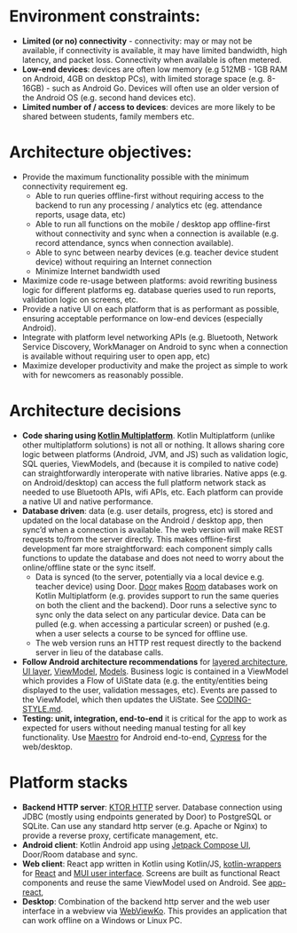 # Environment constraints:
* **Limited (or no) connectivity** - connectivity: may or may not be available, if connectivity is available, it may have limited bandwidth, high latency, and packet loss. Connectivity when available is often metered.
* **Low-end devices**: devices are often low memory (e.g 512MB - 1GB RAM on Android, 4GB on desktop PCs), with limited storage space (e.g. 8-16GB) - such as Android Go. Devices will often use an older version of the Android OS (e.g. second hand devices etc).
* **Limited number of / access to devices**: devices are more likely to be shared between students, family members etc.


# Architecture objectives:
* Provide the maximum functionality possible with the minimum connectivity requirement eg.
    * Able to run queries offline-first without requiring access to the backend to run any processing / analytics etc (eg. attendance reports, usage data, etc)
    * Able to run all functions on the mobile / desktop app offline-first without connectivity and sync when a connection is available (e.g. record attendance, syncs when connection available).
    * Able to sync between nearby devices (e.g. teacher device student device) without requiring an Internet connection
    *  Minimize Internet bandwidth used
* Maximize code re-usage between platforms: avoid rewriting business logic for different platforms eg. database queries used to run reports, validation logic on screens, etc.
* Provide a native UI on each platform that is as performant as possible, ensuring acceptable performance on low-end devices (especially Android).
* Integrate with platform level networking APIs (e.g. Bluetooth, Network Service Discovery, WorkManager on Android to sync when a connection is available without requiring user to open app, etc)
* Maximize developer productivity and make the project as simple to work with for newcomers as reasonably possible.

# Architecture decisions

* **Code sharing using [Kotlin Multiplatform](https://kotlinlang.org/docs/multiplatform.html)**. Kotlin Multiplatform (unlike other multiplatform solutions) is not all or nothing. It allows sharing core logic between platforms (Android, JVM, and JS) such as validation logic, SQL queries, ViewModels, and (because it is compiled to native code) can straightforwardly interoperate with native libraries. Native apps (e.g. on Android/desktop) can access the full platform network stack as needed to use Bluetooth APIs, wifi APIs, etc. Each platform can provide a native UI and native performance.
* **Database driven**: data (e.g. user details, progress, etc) is stored and updated on the local database on the Android / desktop app, then sync’d when a connection is available.  The web version will make REST requests to/from the server directly. This makes offline-first development far more straightforward: each component simply calls functions to update the database and does not need to worry about the online/offline state or the sync itself.
    * Data is synced (to the server, potentially via a local device e.g. teacher device) using Door. [Door](https://www.github.com/UstadMobile/door) makes [Room](https://developer.android.com/training/data-storage/room) databases work on Kotlin Multiplatform (e.g. provides support to run the same queries on both the client and the backend). Door runs a selective sync to sync only the data select on any particular device. Data can be pulled (e.g. when accessing a particular screen) or pushed (e.g. when a user selects a course to be synced for offline use.
    * The web version runs an HTTP rest request directly to the backend server in lieu of the database calls.
* **Follow Android architecture recommendations** for [layered architecture](https://developer.android.com/topic/architecture/recommendations#layered-architecture), [UI layer](https://developer.android.com/topic/architecture/recommendations#ui-layer), [ViewModel](https://developer.android.com/topic/architecture/recommendations#viewmodel), [Models](https://developer.android.com/topic/architecture/recommendations#models).  Business logic is contained in a ViewModel which provides a Flow of UiState data (e.g. the entity/entities being displayed to the user, validation messages, etc). Events are passed to the ViewModel, which then updates the UiState. See [CODING-STYLE.md](CODING-STYLE.md).
* **Testing: unit, integration, end-to-end** it is critical for the app to work as expected for users without needing manual testing for all key functionality. Use [Maestro](https://maestro.dev) for Android end-to-end, [Cypress](https://cypress.io/) for the web/desktop.   

# Platform stacks

* **Backend HTTP server**: [KTOR HTTP](https://ktor.io) server. Database connection using JDBC (mostly using endpoints generated by Door) to PostgreSQL or SQLite. Can use any standard http server (e.g. Apache or Nginx) to provide a reverse proxy, certificate management, etc.
* **Android client**: Kotlin Android app using [Jetpack Compose UI](https://developer.android.com/jetpack/compose), Door/Room database and sync.
* **Web client**: React app written in Kotlin using Kotlin/JS, [kotlin-wrappers](https://github.com/JetBrains/kotlin-wrappers) for [React](https://react.dev) and [MUI user interface](https://mui.com/). Screens are built as functional React components and reuse the same ViewModel used on Android. See [app-react](app-react),
* **Desktop**: Combination of the backend http server and the web user interface in a webview via [WebViewKo](https://github.com/Winterreisender/webviewko). This provides an application that can work offline on a Windows or Linux PC.



